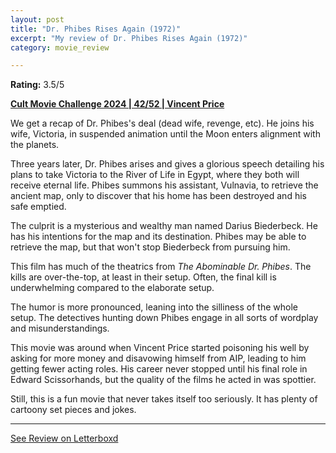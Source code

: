 ```yaml
---
layout: post
title: "Dr. Phibes Rises Again (1972)"
excerpt: "My review of Dr. Phibes Rises Again (1972)"
category: movie_review

---
```


**Rating:** 3.5/5

<b><a href="https://boxd.it/rIGbC/detail">Cult Movie Challenge 2024 | 42/52 | Vincent Price</a></b>

We get a recap of Dr. Phibes's deal (dead wife, revenge, etc). He joins his wife, Victoria, in suspended animation until the Moon enters alignment with the planets.

Three years later, Dr. Phibes arises and gives a glorious speech detailing his plans to take Victoria to the River of Life in Egypt, where they both will receive eternal life. Phibes summons his assistant, Vulnavia, to retrieve the ancient map, only to discover that his home has been destroyed and his safe emptied.

The culprit is a mysterious and wealthy man named Darius Biederbeck. He has his intentions for the map and its destination. Phibes may be able to retrieve the map, but that won't stop Biederbeck from pursuing him.

This film has much of the theatrics from <i>The Abominable Dr. Phibes</i>. The kills are over-the-top, at least in their setup. Often, the final kill is underwhelming compared to the elaborate setup.

The humor is more pronounced, leaning into the silliness of the whole setup. The detectives hunting down Phibes engage in all sorts of wordplay and misunderstandings.

This movie was around when Vincent Price started poisoning his well by asking for more money and disavowing himself from AIP, leading to him getting fewer acting roles. His career never stopped until his final role in Edward Scissorhands, but the quality of the films he acted in was spottier.

Still, this is a fun movie that never takes itself too seriously. It has plenty of cartoony set pieces and jokes.

<hr>

[See Review on Letterboxd](https://boxd.it/8z1JtX)
